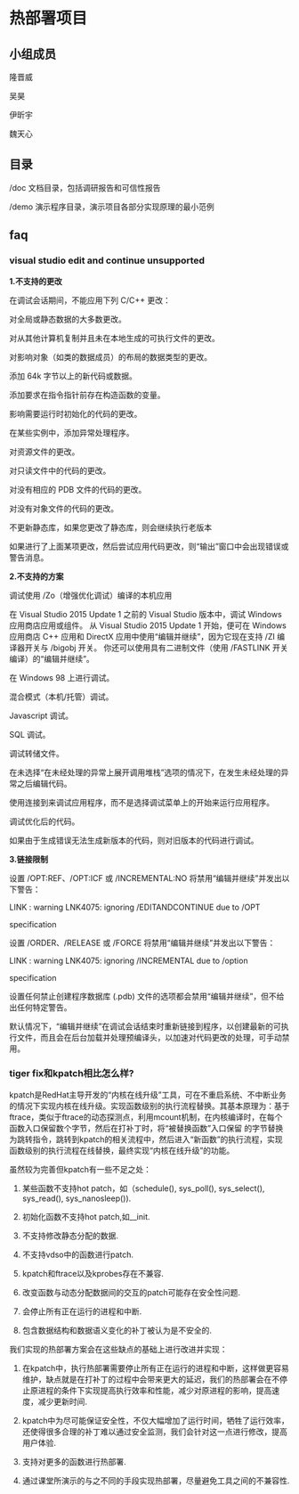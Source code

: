 # 热部署项目

## 小组成员

隆晋威

吴昊

伊昕宇

魏天心

## 目录

/doc  文档目录，包括调研报告和可信性报告

/demo 演示程序目录，演示项目各部分实现原理的最小范例

## faq
### visual studio edit and  continue unsupported
**1.不支持的更改**

在调试会话期间，不能应用下列 C/C++ 更改：

对全局或静态数据的大多数更改。

对从其他计算机复制并且未在本地生成的可执行文件的更改。

对影响对象（如类的数据成员）的布局的数据类型的更改。

添加 64k 字节以上的新代码或数据。

添加要求在指令指针前存在构造函数的变量。

影响需要运行时初始化的代码的更改。

在某些实例中，添加异常处理程序。

对资源文件的更改。

对只读文件中的代码的更改。

对没有相应的 PDB 文件的代码的更改。

对没有对象文件的代码的更改。

不更新静态库，如果您更改了静态库，则会继续执行老版本

如果进行了上面某项更改，然后尝试应用代码更改，则“输出”窗口中会出现错误或警告消息。

**2.不支持的方案**

调试使用 /Zo（增强优化调试）编译的本机应用

在 Visual Studio 2015 Update 1 之前的 Visual Studio 版本中，调试 Windows 应用商店应用或组件。 从 Visual Studio 2015 Update 1 开始，便可在 Windows 应用商店 C++ 应用和 DirectX 应用中使用“编辑并继续”，因为它现在支持 /ZI 编译器开关与 /bigobj 开关。 你还可以使用具有二进制文件（使用 /FASTLINK 开关编译）的“编辑并继续”。

在 Windows 98 上进行调试。

混合模式（本机/托管）调试。

Javascript 调试。

SQL 调试。

调试转储文件。

在未选择“在未经处理的异常上展开调用堆栈”选项的情况下，在发生未经处理的异常之后编辑代码。

使用连接到来调试应用程序，而不是选择调试菜单上的开始来运行应用程序。

调试优化后的代码。

如果由于生成错误无法生成新版本的代码，则对旧版本的代码进行调试。

**3.链接限制**

设置 /OPT:REF、/OPT:ICF 或 /INCREMENTAL:NO 将禁用“编辑并继续”并发出以下警告：

LINK : warning LNK4075: ignoring /EDITANDCONTINUE due to /OPT

specification

设置 /ORDER、/RELEASE 或 /FORCE 将禁用“编辑并继续”并发出以下警告：

LINK : warning LNK4075: ignoring /INCREMENTAL due to /option

specification

设置任何禁止创建程序数据库 (.pdb) 文件的选项都会禁用“编辑并继续”，但不给出任何特定警告。

默认情况下，“编辑并继续”在调试会话结束时重新链接到程序，以创建最新的可执行文件，而且会在后台加载并处理预编译头，以加速对代码更改的处理，可手动禁用。

### tiger fix和kpatch相比怎么样?

  kpatch是RedHat主导开发的“内核在线升级”工具，可在不重启系统、不中断业务的情况下实现内核在线升级。实现函数级别的执行流程替换。其基本原理为：基于ftrace，类似于ftrace的动态探测点，利用mcount机制，在内核编译时，在每个函数入口保留数个字节，然后在打补丁时，将“被替换函数”入口保留   的字节替换为跳转指令，跳转到kpatch的相关流程中，然后进入“新函数”的执行流程，实现函数级别的执行流程在线替换，最终实现“内核在线升级”的功能。
  
虽然较为完善但kpatch有一些不足之处：

1. 某些函数不支持hot patch，如（schedule(), sys_poll(), sys_select(), sys_read(), sys_nanosleep()).
  
2. 初始化函数不支持hot patch,如__init.
  
3. 不支持修改静态分配的数据.
  
4. 不支持vdso中的函数进行patch.
  
5. kpatch和ftrace以及kprobes存在不兼容.
  
6. 改变函数与动态分配数据间的交互的patch可能存在安全性问题.
  
7. 会停止所有正在运行的进程和中断.
  
8. 包含数据结构和数据语义变化的补丁被认为是不安全的.
  
我们实现的热部署方案会在这些缺点的基础上进行改进并实现：

1. 在kpatch中，执行热部署需要停止所有正在运行的进程和中断，这样做更容易维护，缺点就是在打补丁的过程中会带来更大的延迟，我们的热部署会在不停止原进程的条件下实现提高执行效率和性能，减少对原进程的影响，提高速度，减少更新时间.
  
2. kpatch中为尽可能保证安全性，不仅大幅增加了运行时间，牺牲了运行效率，还使得很多合理的补丁难以通过安全监测，我们会针对这一点进行修改，提高用户体验.
  
3. 支持对更多的函数进行热部署.
  
4. 通过课堂所演示的与之不同的手段实现热部署，尽量避免工具之间的不兼容性.
